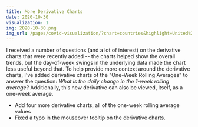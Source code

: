 ```yaml
---
title: More Derivative Charts
date: 2020-10-30
visualization: 1
img: 2020-10-30.png
img_url: /pages/covid-visualization/?chart=countries&highlight=United%20States&show=25&y=both&scale=linear&data=cases-daily-7-dx-7&data-source=jhu&xaxis=right&extra=European%20Union#countries
---
```


I received a number of questions (and a lot of interest) on the derivative charts that were recently added -- the charts helped show the overall trends, but the day-of-week swings in the underlying data made the chart less useful beyond that.  To help provide more context around the derivative charts, I've added derivative charts of the "One-Week Rolling Averages" to answer the question: *What is the daily change in the 1-week rolling average?*  Additionally, this new derivative can also be viewed, itself, as a one-week average.

- Add four more derivative charts, all of the one-week rolling average values
- Fixed a typo in the mouseover tooltip on the derivative charts.

